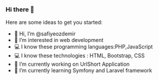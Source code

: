 ### Hi there 👋



Here are some ideas to get you started:
- 👋 Hi, I’m @safiyeozdemir
- 👀 I’m interested in web development
- 💻 I know these programming languages:PHP,JavaScript
- 💻 I know these technologies : HTML, Bootstrap, CSS
- 🔭 I’m currently working on UrlShort Application
- 🌱 I’m currently learning Symfony and Laravel framework

